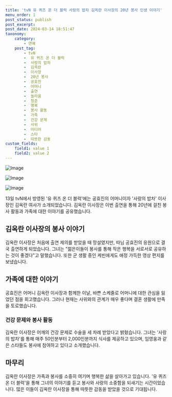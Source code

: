```yaml
---
title: 'tvN 유 퀴즈 온 더 블럭 사랑의 밥차 김옥란 이사장의 20년 봉사 인생 이야기'
menu_order: 1
post_status: publish
post_excerpt: 
post_date: 2024-03-14 18:51:47
taxonomy:
    category:
        - 연예
    post_tag:
        - tvN
        -  유 퀴즈 온 더 블럭
        -  사랑의 밥차
        -  김옥란
        -  이사장
        -  20년 봉사
        -  공효진
        -  어머니
        -  출연
        -  놀라움
        -  청춘
        -  행복
        -  봉사 활동
        -  가족
        -  건강 문제
        -  사위
        -  미디어
        -  스타
        -  따뜻한 감동
custom_fields:
    field1: value 1
    field2: value 2
---
```


![Image](https://mimgnews.pstatic.net/image/144/2024/03/14/0000949079_001_20240314105201269.png?type=w540)

![Image](https://ssl.pstatic.net/mimgnews/image/144/2024/03/14/0000949079_002_20240314105201330.png?type=w540)

![Image](https://mimgnews.pstatic.net/image/144/2024/03/14/0000949079_003_20240314105201437.png?type=w540)

13일 tvN에서 방영된 '유 퀴즈 온 더 블럭'에는 공효진의 어머니이자 '사랑의 밥차' 이사장인 김옥란 여사가 소개되었습니다. 김옥란 이사장은 이번 출연을 통해 20년에 걸친 봉사 활동과 가족에 대한 이야기를 공유했습니다.
## 김옥란 이사장의 봉사 이야기
김옥란 이사장은 처음에 출연 제의를 받았을 때 망설였지만, 따님 공효진의 응원으로 결국 출연하게 되었습니다. 그녀는 "젊은이들이 봉사를 통해 작은 행복을 서로서로 공유하는 것이 좋겠다"고 말했습니다. 또한 군 생활 중인 케빈에게도 애정 가득한 영상 편지를 보냈습니다.
## 가족에 대한 이야기
공효진은 어머니 김옥란 이사장과 함께한 이날, 바쁜 스케줄로 어머니에 대한 관심을 잃었던 점을 회고했습니다. 그러나 현재는 사위와의 관계가 매우 좋다며 결혼 생활에 만족을 토로했습니다.
### 건강 문제와 봉사 활동
김옥란 이사장은 어깨의 건강 문제로 수술을 세 차례 받았다고 밝혔습니다. 그녀는 '사랑의 밥차'를 통해 매주 50인분부터 2,000인분까지 식사를 제공하고 있으며, 임영웅과 같은 스타들도 봉사에 참여하고 있다고 소개했습니다.
## 마무리
김옥란 이사장은 가족과 봉사를 소중히 여기며 행복한 삶을 살아가고 있습니다. '유 퀴즈 온 더 블럭'을 통해 그녀의 이야기를 듣고 봉사와 사랑의 소중함을 되새기는 시간이었습니다. 많은 이들이 김옥란 이사장을 통해 따뜻한 감동을 받았을 것으로 기대됩니다.
